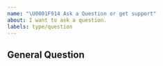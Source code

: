 ```yaml
---
name: "\U0001F914 Ask a Question or get support"
about: I want to ask a question.
labels: type/question
---
```


## General Question